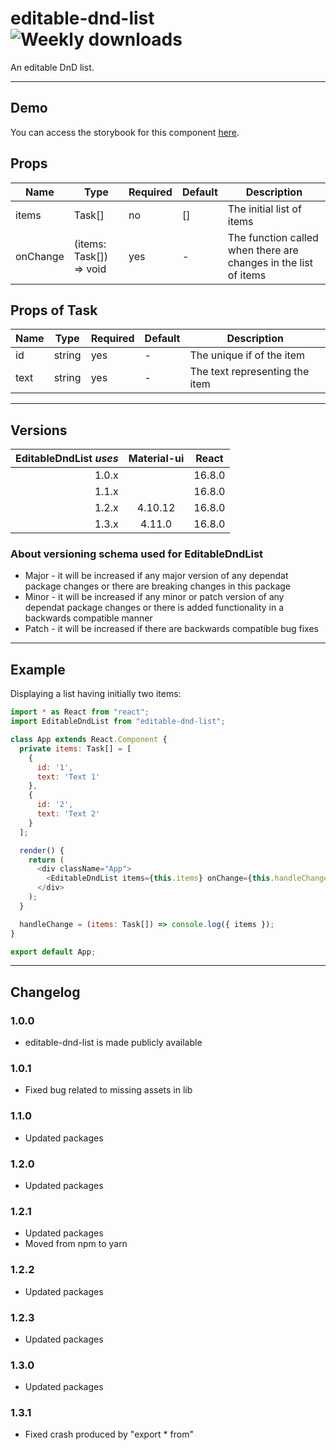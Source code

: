 # editable-dnd-list ![Weekly downloads](https://img.shields.io/npm/dw/editable-dnd-list "Weekly downloads")

An editable DnD list.

---

## Demo

You can access the storybook for this component [here](https://iulian-radu-at.github.io/editable-dnd-list/).

## Props

| Name     | Type                    | Required | Default | Description                                                     |
| -------- | ----------------------- | -------- | ------- | --------------------------------------------------------------- |
| items    | Task[]                  | no       | []      | The initial list of items                                       |
| onChange | (items: Task[]) => void | yes      | -       | The function called when there are changes in the list of items |

## Props of Task

| Name | Type   | Required | Default | Description                    |
| ---- | ------ | -------- | ------- | ------------------------------ |
| id   | string | yes      | -       | The unique if of the item      |
| text | string | yes      | -       | The text representing the item |

---

## Versions

| EditableDndList _uses_ | Material-ui | React  |
| ---------------------: | :---------: | :----: |
|                  1.0.x |             | 16.8.0 |
|                  1.1.x |             | 16.8.0 |
|                  1.2.x |   4.10.12   | 16.8.0 |
|                  1.3.x |   4.11.0    | 16.8.0 |

### About versioning schema used for EditableDndList

- Major - it will be increased if any major version of any dependat package changes or there are breaking changes in this package
- Minor - it will be increased if any minor or patch version of any dependat package changes or there is added functionality in a backwards compatible manner
- Patch - it will be increased if there are backwards compatible bug fixes

---

## Example

Displaying a list having initially two items:

```js
import * as React from "react";
import EditableDndList from "editable-dnd-list";

class App extends React.Component {
  private items: Task[] = [
    {
      id: '1',
      text: 'Text 1'
    },
    {
      id: '2',
      text: 'Text 2'
    }
  ];

  render() {
    return (
      <div className="App">
        <EditableDndList items={this.items} onChange={this.handleChange} />
      </div>
    );
  }

  handleChange = (items: Task[]) => console.log({ items });
}

export default App;
```

---

## Changelog

### 1.0.0

- editable-dnd-list is made publicly available

### 1.0.1

- Fixed bug related to missing assets in lib

### 1.1.0

- Updated packages

### 1.2.0

- Updated packages

### 1.2.1

- Updated packages
- Moved from npm to yarn

### 1.2.2

- Updated packages

### 1.2.3

- Updated packages

### 1.3.0

- Updated packages

### 1.3.1

- Fixed crash produced by "export \* from"
